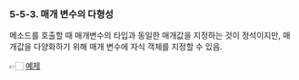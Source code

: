 ### 5-5-3. 매개 변수의 다형성

메소드를 호출할 때 매개변수의 타입과 동일한 매개값을 지정하는 것이 정석이지만, 매개값을 다양화하기 위해 매개 변수에 자식 객체를 지정할 수 있음.

👉🏻 [예제](https://github.com/gimhanul/Java/tree/master/src/inheritance/polymorphism/parameter)